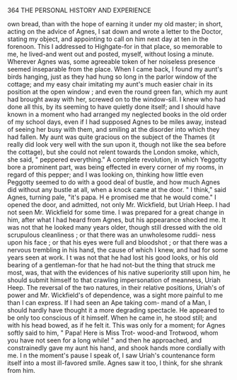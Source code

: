 364            THE PERSONAL HISTORY AND EXPERIENCE

 own bread, than with the hope of earning it under my old master; in
 short, acting on the advice of Agnes, I sat down and wrote a letter to the
 Doctor, stating my object, and appointing to call on him next day at ten
in the forenoon. This I addressed to Highgate-for in that place, so
memorable to me, he lived-and went out and posted, myself, without
losing a minute.
    Wherever Agnes was, some agreeable token of her noiseless presence
 seemed inseparable from the place. When I came back, I found my
aunt's birds hanging, just as they had hung so long in the parlor window
of the cottage; and my easy chair imitating my aunt's much easier chair
in its position at the open window ; and even the round green fan, which
my aunt had brought away with her, screwed on to the window-sill. I
knew who had done all this, by its seeming to have quietly done itself;
and I should have known in a moment who had arranged my neglected
books in the old order of my school days, even if I had supposed Agnes
to be miles away, instead of seeing her busy with them, and smiling at the
disorder into which they had fallen.
   My aunt was quite gracious on the subject of the Thames (it really did
look very well with the sun upon it, though not like the sea before the
cottage), but she could not relent towards the London smoke, which, she
said, " peppered everything." A complete revolution, in which Yeggotty
bore a prominent part, was being effected in every corner of my rooms,
in regard of this pepper; and I was looking on, thinking how little even
Peggotty seemed to do with a good deal of bustle, and how much Agnes
did without any bustle at all, when a knock came at the door.
   " I think," said Agnes, turning pale, "it's    papa. H e promised me
that he would come."
   I opened the door, and admitted, not only Mr. Wickfield, but Uriah
Heep. I had not seen Mr. Wickfield for some time. I was prepared
for a great change in him, after what I had heard from Agnes, but his
appearance shocked me.
   It was not that he looked many years older, though still dressed with
the old scrupulous cleanliness ; or that there was an unwholesome ruddi-
ness upon his face ; or that his eyes were full and bloodshot ; or that there
was a nervous trembling in his hand, the cause of which I knew, and had
for some years seen at work. I t was not that he had lost his good looks,
or his old bearing of a gentleman-for that he had not-but the thing
that struck me most, was, that with the evidences of his native superiority
still upon him, he should submit himself to that crawling impersonation of
meanness, Uriah Heep. The reversal of the two natures, in their relative
positions, Uriah's of power and Mr. Wickfield's of dependence, was a sight
more painful to me than I can express. If I had seen an Ape taking com-
mand of a Man, I should hardly have thought it a more degrading spectacle.
   He appeared to be only too conscious of it himself. When he came in,
he stood still; and with his head bowed, as if he felt it. This was only
for a moment; for Agnes softly said to him, " Papa! Here is Miss Trot-
wood-and Trotwood, whom you have not seen for a long while! " and
then he approached, and constrainedly gave my aunt his hand, and shook
hands more cordially with me. I n the moment's pause I speak of, I
saw Uriah's countenance form itself into a most ill-favored smlle. Agnes
 saw it too, I think, for she shrank from him.
